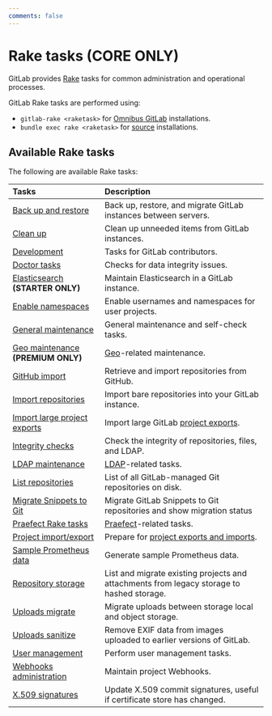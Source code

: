 ```yaml
---
comments: false
---
```


# Rake tasks **(CORE ONLY)**

GitLab provides [Rake](https://ruby.github.io/rake/) tasks for common administration and operational processes.

GitLab Rake tasks are performed using:

- `gitlab-rake <raketask>` for [Omnibus GitLab](https://docs.gitlab.com/omnibus/README.html) installations.
- `bundle exec rake <raketask>` for [source](../install/installation.md) installations.

## Available Rake tasks

The following are available Rake tasks:

| Tasks                                                                                               | Description                                                                               |
|:----------------------------------------------------------------------------------------------------|:------------------------------------------------------------------------------------------|
| [Back up and restore](backup_restore.md)                                                            | Back up, restore, and migrate GitLab instances between servers.                           |
| [Clean up](cleanup.md)                                                                              | Clean up unneeded items from GitLab instances.                                            |
| [Development](../development/rake_tasks.md)                                                         | Tasks for GitLab contributors.                                                            |
| [Doctor tasks](../administration/raketasks/doctor.md)                                               | Checks for data integrity issues.                                                         |
| [Elasticsearch](../integration/elasticsearch.md#gitlab-elasticsearch-rake-tasks) **(STARTER ONLY)** | Maintain Elasticsearch in a GitLab instance.                                              |
| [Enable namespaces](features.md)                                                                    | Enable usernames and namespaces for user projects.                                        |
| [General maintenance](../administration/raketasks/maintenance.md)                                   | General maintenance and self-check tasks.                                                 |
| [Geo maintenance](../administration/raketasks/geo.md) **(PREMIUM ONLY)**                            | [Geo](../administration/geo/replication/index.md)-related maintenance.                    |
| [GitHub import](../administration/raketasks/github_import.md)                                       | Retrieve and import repositories from GitHub.                                             |
| [Import repositories](import.md)                                                                    | Import bare repositories into your GitLab instance.                                       |
| [Import large project exports](../development/import_project.md#importing-via-a-rake-task)          | Import large GitLab [project exports](../user/project/settings/import_export.md).         |
| [Integrity checks](../administration/raketasks/check.md)                                            | Check the integrity of repositories, files, and LDAP.                                     |
| [LDAP maintenance](../administration/raketasks/ldap.md)                                             | [LDAP](../administration/auth/ldap/index.md)-related tasks.                               |
| [List repositories](list_repos.md)                                                                  | List of all GitLab-managed Git repositories on disk.                                      |
| [Migrate Snippets to Git](migrate_snippets.md)                                                      | Migrate GitLab Snippets to Git repositories and show migration status                     |
| [Praefect Rake tasks](../administration/raketasks/praefect.md)                                      | [Praefect](../administration/gitaly/praefect.md)-related tasks.                           |
| [Project import/export](../administration/raketasks/project_import_export.md)                       | Prepare for [project exports and imports](../user/project/settings/import_export.md).     |
| [Sample Prometheus data](generate_sample_prometheus_data.md)                                        | Generate sample Prometheus data.                                                          |
| [Repository storage](../administration/raketasks/storage.md)                                        | List and migrate existing projects and attachments from legacy storage to hashed storage. |
| [Uploads migrate](../administration/raketasks/uploads/migrate.md)                                   | Migrate uploads between storage local and object storage.                                 |
| [Uploads sanitize](../administration/raketasks/uploads/sanitize.md)                                 | Remove EXIF data from images uploaded to earlier versions of GitLab.                      |
| [User management](user_management.md)                                                               | Perform user management tasks.                                                            |
| [Webhooks administration](web_hooks.md)                                                             | Maintain project Webhooks.                                                                |
| [X.509 signatures](x509_signatures.md)                                                              | Update X.509 commit signatures, useful if certificate store has changed.                  |
